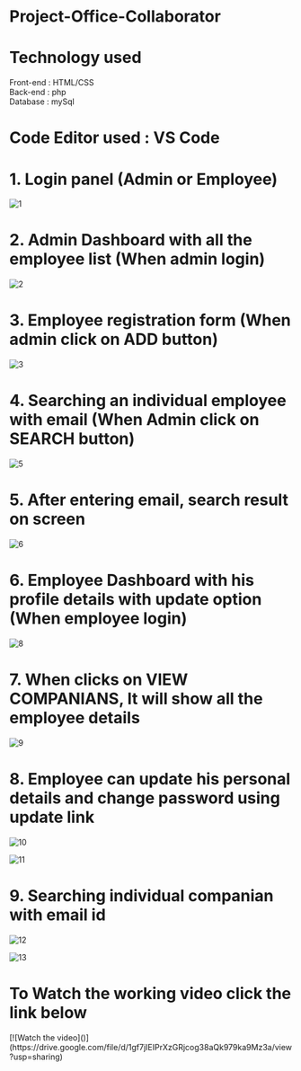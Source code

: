 # Project-Office-Collaborator

<h1>Technology used<br></h1>
Front-end : HTML/CSS
<br>Back-end : php
<br>Database : mySql

<h1>Code Editor used : VS Code</h1>

<h1>1. Login panel (Admin or Employee)</h1>

![1](https://user-images.githubusercontent.com/75683493/134159785-6e2ff95b-3959-4fc9-9687-0eafe186eb99.png)

<h1>2. Admin Dashboard with all the employee list (When admin login)</h1>

![2](https://user-images.githubusercontent.com/75683493/134160095-8eddc30f-2f8f-4fe4-86cb-0c29ad0d407a.png)

<h1>3. Employee registration form (When admin click on ADD button)</h1>

![3](https://user-images.githubusercontent.com/75683493/134160349-ee8f1b31-a1c2-4f4a-8668-b73365499e65.png)

<h1>4. Searching an individual employee with email (When Admin click on SEARCH button)</h1>

![5](https://user-images.githubusercontent.com/75683493/134160850-4d14f533-c3e7-4910-aec2-95c050748b26.png)

<h1>5. After entering email, search result on screen</h1>

![6](https://user-images.githubusercontent.com/75683493/134160943-b73b14ce-beb2-4d04-b3e4-ff56e6035300.png)

<h1>6. Employee Dashboard with his profile details with update option (When employee login)</h1>

![8](https://user-images.githubusercontent.com/75683493/134161239-54e42abf-aef7-45cf-bbe6-39173cadedaa.png)

<h1>7. When clicks on VIEW COMPANIANS, It will show all the employee details</h1>

![9](https://user-images.githubusercontent.com/75683493/134161543-89f0e76c-a795-4ba7-a273-d8e54d79e5e4.png)

<h1>8. Employee can update his personal details and change password using update link</h1>

![10](https://user-images.githubusercontent.com/75683493/134161662-9fad79d8-85fe-4998-b83d-5f1094006b76.png)

![11](https://user-images.githubusercontent.com/75683493/134162093-6cef8145-f2d2-40de-8b14-fe6dc1670d3d.png)


<h1>9. Searching individual companian with email id</h1>

![12](https://user-images.githubusercontent.com/75683493/134161956-8280dc42-58b1-4ab1-a02a-da83be0c255d.png)

![13](https://user-images.githubusercontent.com/75683493/134162074-ad1c1a53-ccdc-4d7d-ae7f-72f09d2dffda.png)


<h1>To Watch the working video click the link below</h1>
[![Watch the video]()](https://drive.google.com/file/d/1gf7jIEIPrXzGRjcog38aQk979ka9Mz3a/view?usp=sharing)



